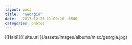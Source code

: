 ```yaml
---
layout: post
title:  "Georgia"
date:   2017-12-25 11:00:10 -0500
categories: photos
---
```


![Haiti]({{ site.url }}/assets/images/albums/misc/georgia.jpg)
<br/><br/>
